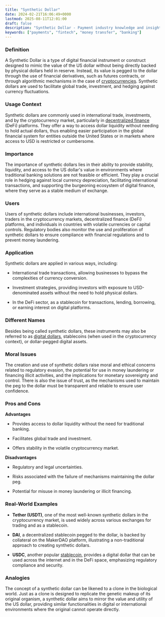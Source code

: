 ```yaml
---
title: "Synthetic Dollar"
date: 2024-02-21T16:06:49+0000
lastmod: 2025-08-11T12:01:00
draft: false
description: "Synthetic Dollar - Payment industry knowledge and insights"
keywords: ["payments", "fintech", "money transfer", "banking"]
---
```


### Definition

A Synthetic Dollar is a type of digital financial instrument or construct designed to mimic the value of the US dollar without being directly backed by physical dollars held in reserve. Instead, its value is pegged to the dollar through the use of financial derivatives, such as futures contracts, or through algorithmic mechanisms in the case of [cryptocurrencies](https://faisalkhanllc.xyz/resources/payments-wiki/c/cryptocurrency/). Synthetic dollars are used to facilitate global trade, investment, and hedging against currency fluctuations.

### Usage Context

Synthetic dollars are commonly used in international trade, investments, and by the cryptocurrency market, particularly in [decentralized finance](https://faisalkhan.com/learn/resources-and-references/defi-decentralized-finance/) (DeFi) platforms. They offer a way to access dollar liquidity without needing to hold actual dollars, thus enabling easier participation in the global financial system for entities outside the United States or in markets where access to USD is restricted or cumbersome.

### Importance

The importance of synthetic dollars lies in their ability to provide stability, liquidity, and access to the US dollar's value in environments where traditional banking solutions are not feasible or efficient. They play a crucial role in hedging against local currency depreciation, facilitating international transactions, and supporting the burgeoning ecosystem of digital finance, where they serve as a stable medium of exchange.

### Users

Users of synthetic dollars include international businesses, investors, traders in the cryptocurrency markets, decentralized finance (DeFi) platforms, and individuals in countries with volatile currencies or capital controls. Regulatory bodies also monitor the use and proliferation of synthetic dollars to ensure compliance with financial regulations and to prevent money laundering.

### Application

Synthetic dollars are applied in various ways, including:

- International trade transactions, allowing businesses to bypass the complexities of currency conversion.

- Investment strategies, providing investors with exposure to USD-denominated assets without the need to hold physical dollars.

- In the DeFi sector, as a stablecoin for transactions, lending, borrowing, or earning interest on digital platforms.

### Different Names

Besides being called synthetic dollars, these instruments may also be referred to as [digital dollars](https://faisalkhanllc.xyz/resources/payments-wiki/d/digital-dollars/), stablecoins (when used in the cryptocurrency context), or dollar-pegged digital assets.

### Moral Issues

The creation and use of synthetic dollars raise moral and ethical concerns related to regulatory evasion, the potential for use in money laundering or financing illicit activities, and the implications for monetary sovereignty and control. There is also the issue of trust, as the mechanisms used to maintain the peg to the dollar must be transparent and reliable to ensure user confidence.

### Pros and Cons

**Advantages**

- Provides access to dollar liquidity without the need for traditional banking.

- Facilitates global trade and investment.

- Offers stability in the volatile cryptocurrency market.

**Disadvantages**

- Regulatory and legal uncertainties.

- Risks associated with the failure of mechanisms maintaining the dollar peg.

- Potential for misuse in money laundering or illicit financing.

### Real-World Examples

- **Tether (USDT)**, one of the most well-known synthetic dollars in the cryptocurrency market, is used widely across various exchanges for trading and as a stablecoin.

- **DAI**, a decentralized stablecoin pegged to the dollar, is backed by collateral on the MakerDAO platform, illustrating a non-traditional approach to creating synthetic dollars.

- **USDC**, another popular [stablecoin](https://faisalkhanllc.xyz/resources/payments-wiki/s/what-is-a-stablecoin/), provides a digital dollar that can be used across the internet and in the DeFi space, emphasizing regulatory compliance and security.

### Analogies

The concept of a synthetic dollar can be likened to a clone in the biological world. Just as a clone is designed to replicate the genetic makeup of its original organism, a synthetic dollar aims to mirror the value and utility of the US dollar, providing similar functionalities in digital or international environments where the original cannot operate directly.